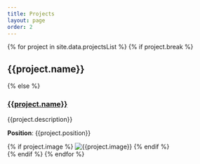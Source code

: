 ```yaml
---
title: Projects
layout: page
order: 2
---
```


{% for project in site.data.projectsList %}
  {% if project.break %}
  <h2 class="no-border">{{project.name}}</h2>
  {% else %}
  <div class="project-grid">
  <div class="pure-g">
  <div class="pure-u-1 pure-u-md-1-2">
  <h3><a href="{{project.link}}">{{project.name}}</a></h3>
  <p>{{project.description}}</p>
  <p><b>Position</b>: {{project.position}}</p>
  </div>
  <div class="pure-u-1 pure-u-md-1-2">
    {% if project.image %}
      <img class="pure-img" src="{{project.image}}" alt="{{project.image}}">
    {% endif %}
  </div>
  </div>
  </div>
  {% endif %}
{% endfor %}
